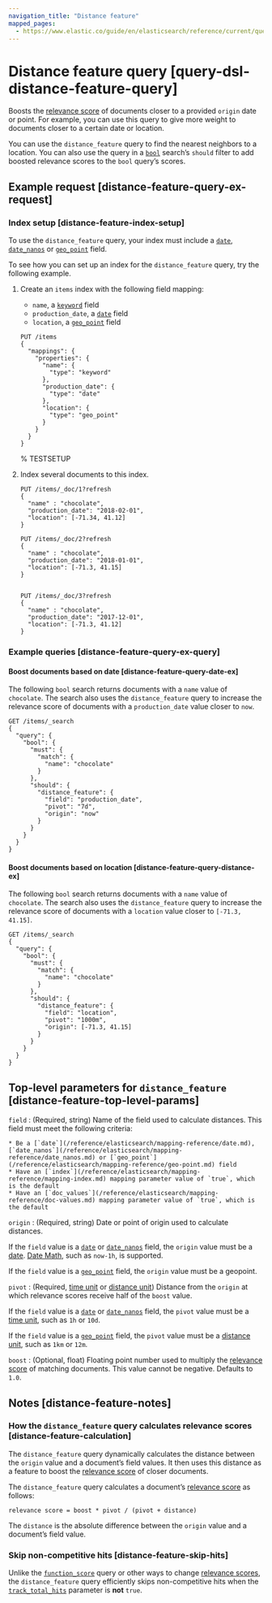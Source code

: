 ```yaml
---
navigation_title: "Distance feature"
mapped_pages:
  - https://www.elastic.co/guide/en/elasticsearch/reference/current/query-dsl-distance-feature-query.html
---
```


# Distance feature query [query-dsl-distance-feature-query]


Boosts the [relevance score](/reference/query-languages/query-dsl/query-filter-context.md#relevance-scores) of documents closer to a provided `origin` date or point. For example, you can use this query to give more weight to documents closer to a certain date or location.

You can use the `distance_feature` query to find the nearest neighbors to a location. You can also use the query in a [`bool`](/reference/query-languages/query-dsl/query-dsl-bool-query.md) search’s `should` filter to add boosted relevance scores to the `bool` query’s scores.

## Example request [distance-feature-query-ex-request]

### Index setup [distance-feature-index-setup]

To use the `distance_feature` query, your index must include a [`date`](/reference/elasticsearch/mapping-reference/date.md), [`date_nanos`](/reference/elasticsearch/mapping-reference/date_nanos.md) or [`geo_point`](/reference/elasticsearch/mapping-reference/geo-point.md) field.

To see how you can set up an index for the `distance_feature` query, try the following example.

1. Create an `items` index with the following field mapping:

    * `name`, a [`keyword`](/reference/elasticsearch/mapping-reference/keyword.md) field
    * `production_date`, a [`date`](/reference/elasticsearch/mapping-reference/date.md) field
    * `location`, a [`geo_point`](/reference/elasticsearch/mapping-reference/geo-point.md) field

    ```console
    PUT /items
    {
      "mappings": {
        "properties": {
          "name": {
            "type": "keyword"
          },
          "production_date": {
            "type": "date"
          },
          "location": {
            "type": "geo_point"
          }
        }
      }
    }
    ```
    %  TESTSETUP

2. Index several documents to this index.

    ```console
    PUT /items/_doc/1?refresh
    {
      "name" : "chocolate",
      "production_date": "2018-02-01",
      "location": [-71.34, 41.12]
    }

    PUT /items/_doc/2?refresh
    {
      "name" : "chocolate",
      "production_date": "2018-01-01",
      "location": [-71.3, 41.15]
    }


    PUT /items/_doc/3?refresh
    {
      "name" : "chocolate",
      "production_date": "2017-12-01",
      "location": [-71.3, 41.12]
    }
    ```



### Example queries [distance-feature-query-ex-query]

#### Boost documents based on date [distance-feature-query-date-ex]

The following `bool` search returns documents with a `name` value of `chocolate`. The search also uses the `distance_feature` query to increase the relevance score of documents with a `production_date` value closer to `now`.

```console
GET /items/_search
{
  "query": {
    "bool": {
      "must": {
        "match": {
          "name": "chocolate"
        }
      },
      "should": {
        "distance_feature": {
          "field": "production_date",
          "pivot": "7d",
          "origin": "now"
        }
      }
    }
  }
}
```


#### Boost documents based on location [distance-feature-query-distance-ex]

The following `bool` search returns documents with a `name` value of `chocolate`. The search also uses the `distance_feature` query to increase the relevance score of documents with a `location` value closer to `[-71.3, 41.15]`.

```console
GET /items/_search
{
  "query": {
    "bool": {
      "must": {
        "match": {
          "name": "chocolate"
        }
      },
      "should": {
        "distance_feature": {
          "field": "location",
          "pivot": "1000m",
          "origin": [-71.3, 41.15]
        }
      }
    }
  }
}
```




## Top-level parameters for `distance_feature` [distance-feature-top-level-params]

`field`
:   (Required, string) Name of the field used to calculate distances. This field must meet the following criteria:

    * Be a [`date`](/reference/elasticsearch/mapping-reference/date.md), [`date_nanos`](/reference/elasticsearch/mapping-reference/date_nanos.md) or [`geo_point`](/reference/elasticsearch/mapping-reference/geo-point.md) field
    * Have an [`index`](/reference/elasticsearch/mapping-reference/mapping-index.md) mapping parameter value of `true`, which is the default
    * Have an [`doc_values`](/reference/elasticsearch/mapping-reference/doc-values.md) mapping parameter value of `true`, which is the default


`origin`
:   (Required, string) Date or point of origin used to calculate distances.

If the `field` value is a [`date`](/reference/elasticsearch/mapping-reference/date.md) or [`date_nanos`](/reference/elasticsearch/mapping-reference/date_nanos.md) field, the `origin` value must be a [date](/reference/aggregations/search-aggregations-bucket-daterange-aggregation.md#date-format-pattern). [Date Math](/reference/elasticsearch/rest-apis/common-options.md#date-math), such as `now-1h`, is supported.

If the `field` value is a [`geo_point`](/reference/elasticsearch/mapping-reference/geo-point.md) field, the `origin` value must be a geopoint.


`pivot`
:   (Required, [time unit](/reference/elasticsearch/rest-apis/api-conventions.md#time-units) or [distance unit](/reference/elasticsearch/rest-apis/api-conventions.md#distance-units)) Distance from the `origin` at which relevance scores receive half of the `boost` value.

If the `field` value is a [`date`](/reference/elasticsearch/mapping-reference/date.md) or [`date_nanos`](/reference/elasticsearch/mapping-reference/date_nanos.md) field, the `pivot` value must be a [time unit](/reference/elasticsearch/rest-apis/api-conventions.md#time-units), such as `1h` or `10d`.

If the `field` value is a [`geo_point`](/reference/elasticsearch/mapping-reference/geo-point.md) field, the `pivot` value must be a [distance unit](/reference/elasticsearch/rest-apis/api-conventions.md#distance-units), such as `1km` or `12m`.


`boost`
:   (Optional, float) Floating point number used to multiply the [relevance score](/reference/query-languages/query-dsl/query-filter-context.md#relevance-scores) of matching documents. This value cannot be negative. Defaults to `1.0`.



## Notes [distance-feature-notes]

### How the `distance_feature` query calculates relevance scores [distance-feature-calculation]

The `distance_feature` query dynamically calculates the distance between the `origin` value and a document’s field values. It then uses this distance as a feature to boost the [relevance score](/reference/query-languages/query-dsl/query-filter-context.md#relevance-scores) of closer documents.

The `distance_feature` query calculates a document’s [relevance score](/reference/query-languages/query-dsl/query-filter-context.md#relevance-scores) as follows:

```
relevance score = boost * pivot / (pivot + distance)
```

The `distance` is the absolute difference between the `origin` value and a document’s field value.


### Skip non-competitive hits [distance-feature-skip-hits]

Unlike the [`function_score`](/reference/query-languages/query-dsl/query-dsl-function-score-query.md) query or other ways to change [relevance scores](/reference/query-languages/query-dsl/query-filter-context.md#relevance-scores), the `distance_feature` query efficiently skips non-competitive hits when the [`track_total_hits`](https://www.elastic.co/docs/api/doc/elasticsearch/operation/operation-search) parameter is **not** `true`.
